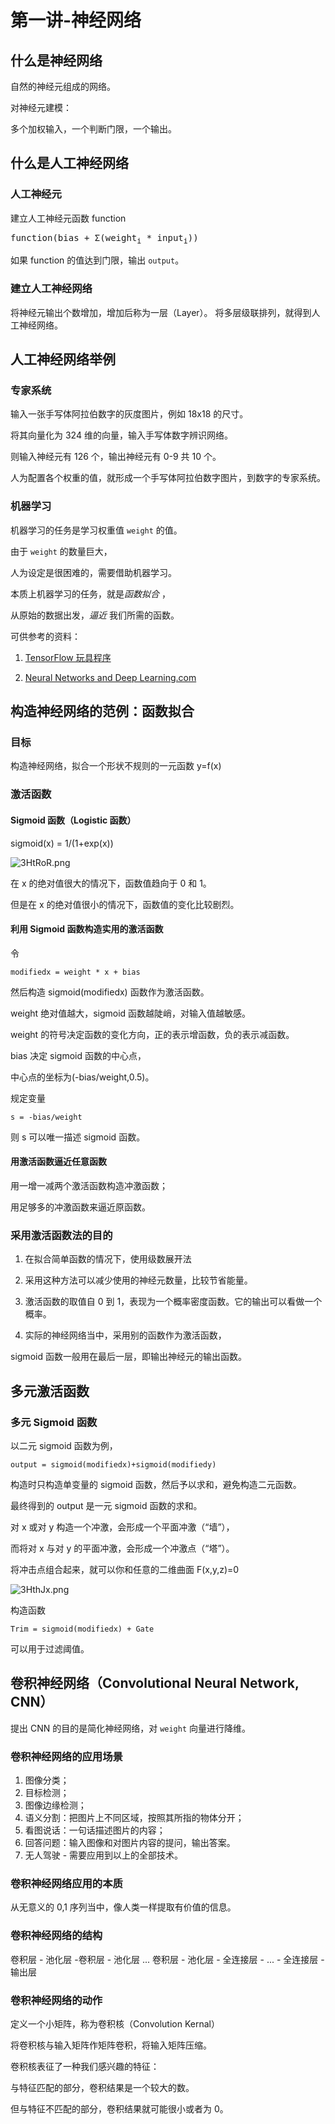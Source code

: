 # 第一讲-神经网络
## 什么是神经网络
自然的神经元组成的网络。

对神经元建模：

多个加权输入，一个判断门限，一个输出。
## 什么是人工神经网络
### 人工神经元
建立人工神经元函数 function

<pre>function(bias + &Sigma;(weight<sub>i</sub> * input<sub>i</sub>))</pre>

如果 function 的值达到门限，输出 `output`。
### 建立人工神经网络
将神经元输出个数增加，增加后称为一层（Layer）。
将多层级联排列，就得到人工神经网络。

## 人工神经网络举例
### 专家系统
输入一张手写体阿拉伯数字的灰度图片，例如 18x18 的尺寸。

将其向量化为 324 维的向量，输入手写体数字辨识网络。

则输入神经元有 126 个，输出神经元有 0-9 共 10 个。

人为配置各个权重的值，就形成一个手写体阿拉伯数字图片，到数字的专家系统。

### 机器学习
机器学习的任务是学习权重值 `weight` 的值。

由于 `weight` 的数量巨大，

人为设定是很困难的，需要借助机器学习。

本质上机器学习的任务，就是*函数拟合* ，

从原始的数据出发，*逼近* 我们所需的函数。

可供参考的资料：

1. [TensorFlow 玩具程序](playground.tensorflow.org)

2. [Neural Networks and Deep Learning.com](neuralnetworksanddeeplearning.com)

## 构造神经网络的范例：函数拟合
### 目标
构造神经网络，拟合一个形状不规则的一元函数 y=f(x)
### 激活函数
#### Sigmoid 函数（Logistic 函数）
sigmoid(x) = 1/(1+exp(x))

![3HtRoR.png](https://s2.ax1x.com/2020/03/05/3HtRoR.png)

在 x 的绝对值很大的情况下，函数值趋向于 0 和 1。

但是在 x 的绝对值很小的情况下，函数值的变化比较剧烈。
#### 利用 Sigmoid 函数构造实用的激活函数
令

`modifiedx = weight * x + bias`

然后构造 sigmoid(modifiedx) 函数作为激活函数。

weight 绝对值越大，sigmoid 函数越陡峭，对输入值越敏感。

weight 的符号决定函数的变化方向，正的表示增函数，负的表示减函数。

bias 决定 sigmoid 函数的中心点，

中心点的坐标为(-bias/weight,0.5)。

规定变量

`s = -bias/weight`

则 s 可以唯一描述 sigmoid 函数。

#### 用激活函数逼近任意函数
用一增一减两个激活函数构造冲激函数；

用足够多的冲激函数来逼近原函数。

### 采用激活函数法的目的
1. 在拟合简单函数的情况下，使用级数展开法

2. 采用这种方法可以减少使用的神经元数量，比较节省能量。

3. 激活函数的取值自 0 到 1，表现为一个概率密度函数。它的输出可以看做一个概率。

4. 实际的神经网络当中，采用别的函数作为激活函数，

sigmoid 函数一般用在最后一层，即输出神经元的输出函数。

## 多元激活函数
### 多元 Sigmoid 函数
以二元 sigmoid 函数为例，

`output = sigmoid(modifiedx)+sigmoid(modifiedy)`

构造时只构造单变量的 sigmoid 函数，然后予以求和，避免构造二元函数。

最终得到的 output 是一元 sigmoid 函数的求和。

对 x 或对 y 构造一个冲激，会形成一个平面冲激（“墙”），

而将对 x 与对 y 的平面冲激，会形成一个冲激点（“塔”）。

将冲击点组合起来，就可以你和任意的二维曲面 F(x,y,z)=0

![3HthJx.png](https://s2.ax1x.com/2020/03/05/3HthJx.png)

构造函数

`Trim = sigmoid(modifiedx) + Gate`

可以用于过滤阈值。

## 卷积神经网络（Convolutional Neural Network, CNN）
提出 CNN 的目的是简化神经网络，对 `weight` 向量进行降维。

### 卷积神经网络的应用场景
1. 图像分类；
2. 目标检测；
3. 图像边缘检测；
4. 语义分割：把图片上不同区域，按照其所指的物体分开；
5. 看图说话：一句话描述图片的内容；
6. 回答问题：输入图像和对图片内容的提问，输出答案。
7. 无人驾驶 - 需要应用到以上的全部技术。
### 卷积神经网络应用的本质
从无意义的 0,1 序列当中，像人类一样提取有价值的信息。
### 卷积神经网络的结构
卷积层 - 池化层 -卷积层 - 池化层 ... 卷积层 - 池化层 - 全连接层 - ... - 全连接层 - 输出层
### 卷积神经网络的动作
定义一个小矩阵，称为卷积核（Convolution Kernal）

将卷积核与输入矩阵作矩阵卷积，将输入矩阵压缩。

卷积核表征了一种我们感兴趣的特征：

与特征匹配的部分，卷积结果是一个较大的数。

但与特征不匹配的部分，卷积结果就可能很小或者为 0。
